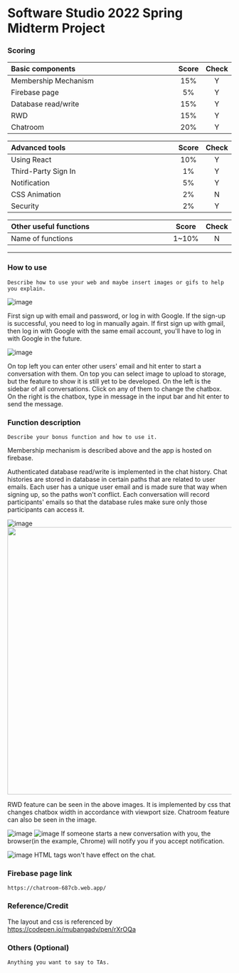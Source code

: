 # Software Studio 2022 Spring Midterm Project

### Scoring

| **Basic components**                             | **Score** | **Check** |
| :----------------------------------------------- | :-------: | :-------: |
| Membership Mechanism                             | 15%       | Y         |
| Firebase page                                    | 5%        | Y         |
| Database read/write                              | 15%       | Y         |
| RWD                                              | 15%       | Y         |
| Chatroom                                         | 20%       | Y         |

| **Advanced tools**                               | **Score** | **Check** |
| :----------------------------------------------- | :-------: | :-------: |
| Using React                                      | 10%       | Y         |
| Third-Party Sign In                              | 1%        | Y         |
| Notification                                     | 5%        | Y         |
| CSS Animation                                    | 2%        | N         |
| Security                                         | 2%        | Y         |

| **Other useful functions**                         | **Score** | **Check** |
| :----------------------------------------------- | :-------: | :-------: |
| Name of functions                                  | 1~10%     | N         |


---

### How to use 

    Describe how to use your web and maybe insert images or gifs to help you explain.
![image](https://user-images.githubusercontent.com/39045469/164910233-7643723f-864c-4d0c-b5f6-449644497a84.png)

First sign up with email and password, or log in with Google. If the sign-up is successful, you need to log in manually again. If first sign up with gmail, then log in with Google with the same email account, you'll have to log in with Google in the future.
    
![image](https://user-images.githubusercontent.com/39045469/164911677-afdc415f-c9cc-463c-8481-56ee01f90af4.png)

On top left you can enter other users' email and hit enter to start a conversation with them. On top you can select image to upload to storage, but the feature to show it is still yet to be developed.
On the left is the sidebar of all conversations. Click on any of them to change the chatbox.
On the right is the chatbox, type in message in the input bar and hit enter to send the message.


### Function description

    Describe your bonus function and how to use it.
Membership mechanism is described above and the app is hosted on firebase.

Authenticated database read/write is implemented in the chat history. Chat histories are stored in database in certain paths that are related to user emails. Each user has a unique user email and is made sure that way when signing up, so the paths won't conflict. Each conversation will record participants' emails so that the database rules make sure only those participants can access it.

![image](https://user-images.githubusercontent.com/39045469/164910750-33a85957-f46b-46fb-b8ce-1d365b89e7f9.png)
<img src="https://user-images.githubusercontent.com/39045469/164910787-07f366eb-a2fd-4524-8821-e9f2cfe581af.png" width="600px">

RWD feature can be seen in the above images. It is implemented by css that changes chatbox width in accordance with viewport size.
Chatroom feature can also be seen in the image.

![image](https://user-images.githubusercontent.com/39045469/164911305-c161b292-1094-421f-8b5f-8d0639226a1a.png)
![image](https://user-images.githubusercontent.com/39045469/164911353-5ab75df5-9233-4072-88a5-f886af4a5c28.png)
If someone starts a new conversation with you, the browser(in the example, Chrome) will notify you if you accept notification.

![image](https://user-images.githubusercontent.com/39045469/164911586-956a105a-b889-4295-be4b-5432820c6e60.png)
HTML tags won't have effect on the chat.


### Firebase page link

    https://chatroom-687cb.web.app/

### Reference/Credit

The layout and css is referenced by
    https://codepen.io/mubangadv/pen/rXrOQa

### Others (Optional)

    Anything you want to say to TAs.

<style>
table th{
    width: 100%;
}
</style>
